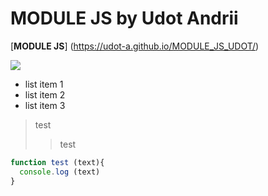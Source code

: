 # MODULE JS by Udot Andrii
[**MODULE JS**] (https://udot-a.github.io/MODULE_JS_UDOT/)

[![](./)](https://github.com/EKarakaptan/toptoday)

* list item 1
* list item 2
* list item 3

> test
>> test

```js
function test (text){
  console.log (text)
}
```
